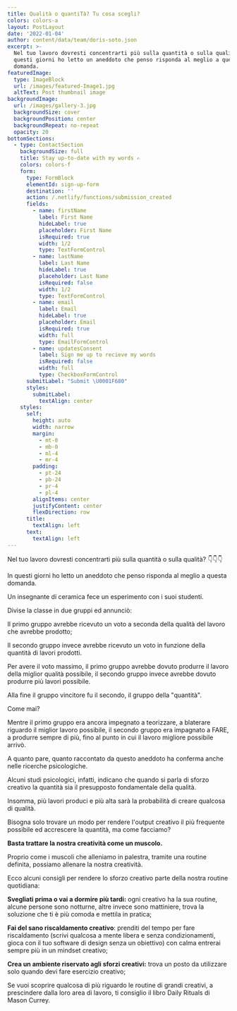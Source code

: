 ```yaml
---
title: Qualità o quantiTà? Tu cosa scegli?
colors: colors-a
layout: PostLayout
date: '2022-01-04'
author: content/data/team/doris-soto.json
excerpt: >-
  Nel tuo lavoro dovresti concentrarti più sulla quantità o sulla qualità? In
  questi giorni ho letto un aneddoto che penso risponda al meglio a questa
  domanda.
featuredImage:
  type: ImageBlock
  url: /images/featured-Image1.jpg
  altText: Post thumbnail image
backgroundImage:
  url: /images/gallery-3.jpg
  backgroundSize: cover
  backgroundPosition: center
  backgroundRepeat: no-repeat
  opacity: 20
bottomSections:
  - type: ContactSection
    backgroundSize: full
    title: Stay up-to-date with my words ✍️
    colors: colors-f
    form:
      type: FormBlock
      elementId: sign-up-form
      destination: ''
      action: /.netlify/functions/submission_created
      fields:
        - name: firstName
          label: First Name
          hideLabel: true
          placeholder: First Name
          isRequired: true
          width: 1/2
          type: TextFormControl
        - name: lastName
          label: Last Name
          hideLabel: true
          placeholder: Last Name
          isRequired: false
          width: 1/2
          type: TextFormControl
        - name: email
          label: Email
          hideLabel: true
          placeholder: Email
          isRequired: true
          width: full
          type: EmailFormControl
        - name: updatesConsent
          label: Sign me up to recieve my words
          isRequired: false
          width: full
          type: CheckboxFormControl
      submitLabel: "Submit \U0001F680"
      styles:
        submitLabel:
          textAlign: center
    styles:
      self:
        height: auto
        width: narrow
        margin:
          - mt-0
          - mb-0
          - ml-4
          - mr-4
        padding:
          - pt-24
          - pb-24
          - pr-4
          - pl-4
        alignItems: center
        justifyContent: center
        flexDirection: row
      title:
        textAlign: left
      text:
        textAlign: left
---
```

Nel tuo lavoro dovresti concentrarti più sulla quantità o sulla qualità? 👇👇👇

In questi giorni ho letto un aneddoto che penso risponda al meglio a questa domanda.

Un insegnante di ceramica fece un esperimento con i suoi studenti.

Divise la classe in due gruppi ed annunciò:

Il primo gruppo avrebbe ricevuto un voto a seconda della qualità del lavoro che avrebbe prodotto;

Il secondo gruppo invece avrebbe ricevuto un voto in funzione della quantità di lavori prodotti.

Per avere il voto massimo, il primo gruppo avrebbe dovuto produrre il lavoro della miglior qualità possibile, il secondo gruppo invece avrebbe dovuto produrre più lavori possibile.

Alla fine il gruppo vincitore fu il secondo, il gruppo della "quantità".

Come mai?

Mentre il primo gruppo era ancora impegnato a teorizzare, a blaterare riguardo il miglior lavoro possibile, il secondo gruppo era impagnato a FARE, a produrre sempre di più, fino al punto in cui il lavoro migliore possibile arrivò.

A quanto pare, quanto raccontato da questo aneddoto ha conferma anche nelle ricerche psicologiche.

Alcuni studi psicologici, infatti, indicano che quando si parla di sforzo creativo la quantità sia il presupposto fondamentale della qualità.

Insomma, più lavori produci e più alta sarà la probabilità di creare qualcosa di qualità.

Bisogna solo trovare un modo per rendere l'output creativo il più frequente possibile ed accrescere la quantità, ma come facciamo?

**Basta trattare la nostra creatività come un muscolo.**

Proprio come i muscoli che alleniamo in palestra, tramite una routine definita, possiamo allenare la nostra creatività.

Ecco alcuni consigli per rendere lo sforzo creativo parte della nostra routine quotidiana:

**Svegliati prima o vai a dormire più tardi:** ogni creativo ha la sua routine, alcune persone sono notturne, altre invece sono mattiniere, trova la soluzione che ti è più comoda e mettila in pratica;

**Fai del sano riscaldamento creativo**: prenditi del tempo per fare riscaldamento (scrivi qualcosa a mente libera e senza condizionamenti, gioca con il tuo software di design senza un obiettivo) con calma entrerai sempre più in un mindset creativo;

**Crea un ambiente riservato agli sforzi creativi:** trova un posto da utilizzare solo quando devi fare esercizio creativo;

Se vuoi scoprire qualcosa di più riguardo le routine di grandi creativi, a prescindere dalla loro area di lavoro, ti consiglio il libro Daily Rituals di Mason Currey.
